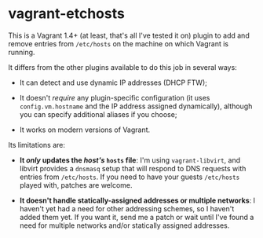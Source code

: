 # vagrant-etchosts

This is a Vagrant 1.4+ (at least, that's all I've tested it on) plugin to
add and remove entries from `/etc/hosts` on the machine on which Vagrant is
running.

It differs from the other plugins available to do this job in several ways:

 * It can detect and use dynamic IP addresses (DHCP FTW);

 * It doesn't *require* any plugin-specific configuration (it uses
   `config.vm.hostname` and the IP address assigned dynamically), although
   you can specify additional aliases if you choose;

 * It works on modern versions of Vagrant.

Its limitations are:

 * **It *only* updates the *host's* `hosts` file**: I'm using
   `vagrant-libvirt`, and libvirt provides a `dnsmasq` setup that will
   respond to DNS requests with entries from `/etc/hosts`.  If you need to
   have your guests `/etc/hosts` played with, patches are welcome.
 
 * **It doesn't handle statically-assigned addresses or multiple networks**:
   I haven't yet had a need for other addressing schemes, so I haven't added
   them yet.  If you want it, send me a patch or wait until I've found a
   need for multiple networks and/or statically assigned addresses.
